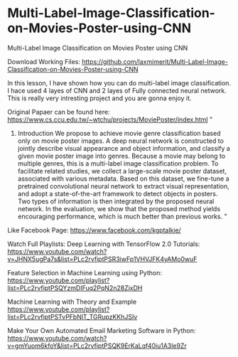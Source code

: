 # Multi-Label-Image-Classification-on-Movies-Poster-using-CNN
Multi-Label Image Classification on Movies Poster using CNN

Download Working Files: https://github.com/laxmimerit/Multi-Label-Image-Classification-on-Movies-Poster-using-CNN

In this lesson, I have shown how you can do multi-label image classification. I hace used 4 layes of CNN and 2 layes of Fully connected neural network. This is really very intresting project and you are gonna enjoy it.

Original Papaer can be found here: https://www.cs.ccu.edu.tw/~wtchu/projects/MoviePoster/index.html
"
1. Introduction
We propose to achieve movie genre classification based only on movie poster images. A deep neural network is constructed to jointly describe visual appearance and object information, and classify a given movie poster image into genres. Because a movie may belong to multiple genres, this is a multi-label image classification problem. To facilitate related studies, we collect a large-scale movie poster dataset, associated with various metadata. Based on this dataset, we fine-tune a pretrained convolutional neural network to extract visual representation, and adopt a state-of-the-art framework to detect objects in posters. Two types of information is then integrated by the proposed neural network. In the evaluation, we show that the proposed method yields encouraging performance, which is much better than previous works.
"

Like Facebook Page: 
https://www.facebook.com/kgptalkie/

Watch Full Playlists: 
Deep Learning with TensorFlow 2.0 Tutorials: https://www.youtube.com/watch?v=JHNX5ugPa7s&list=PLc2rvfiptPSR3iwFp1VHVJFK4yAMo0wuF

Feature Selection in Machine Learning using Python: https://www.youtube.com/playlist?list=PLc2rvfiptPSQYzmDIFuq2PqN2n28ZjxDH

Machine Learning with Theory and Example https://www.youtube.com/playlist?list=PLc2rvfiptPSTvPFbNlT_TGRupzKKhJSIv

Make Your Own Automated Email Marketing Software in Python: https://www.youtube.com/watch?v=gmYuom6kfoY&list=PLc2rvfiptPSQK9ErKaLqf40iu1A3le9Zr
